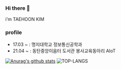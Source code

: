 ### Hi there 👋
i'm TAEHOON KIM

### profile
- 17.03 ~ : 명지대학교 정보통신공학과
- 21.04 ~ : 동탄중앙이음터 도서관 봉사교육동아리 AIoT 


[![Anurag's github stats](https://github-readme-stats.vercel.app/api?username=rama0126)](https://github.com/anuraghazra/github-readme-stats)
![TOP-LANGS](https://github-readme-stats.vercel.app/api/top-langs/?username=rama0126&layout=compact&hide=jupyter%20notebook)

<!--
**rama0126/rama0126** is a ✨ _special_ ✨ repository because its `README.md` (this file) appears on your GitHub profile.

Here are some ideas to get you started:

- 🔭 I’m currently working on ...
- 🌱 I’m currently learning ...
- 👯 I’m looking to collaborate on ...
- 🤔 I’m looking for help with ...
- 💬 Ask me about ...
- 📫 How to reach me: ...
- 😄 Pronouns: ...
- ⚡ Fun fact: ...
-->

